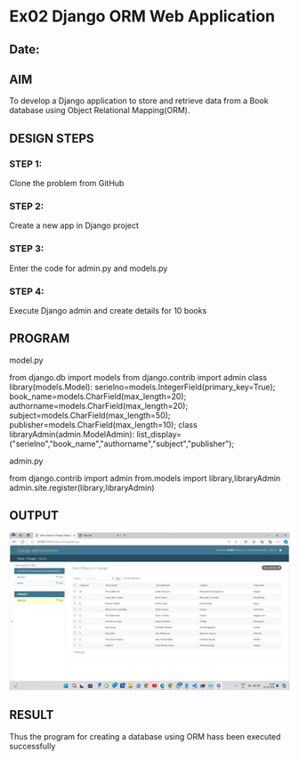 # Ex02 Django ORM Web Application
## Date: 

## AIM
To develop a Django application to store and retrieve data from a Book database using Object Relational Mapping(ORM).

## DESIGN STEPS

### STEP 1:
Clone the problem from GitHub

### STEP 2:
Create a new app in Django project

### STEP 3:
Enter the code for admin.py and models.py

### STEP 4:
Execute Django admin and create details for 10 books

## PROGRAM
model.py

from django.db import models
from django.contrib import admin
class library(models.Model):
      serielno=models.IntegerField(primary_key=True);
      book_name=models.CharField(max_length=20);
      authorname=models.CharField(max_length=20);
      subject=models.CharField(max_length=50);
      publisher=models.CharField(max_length=10);
class libraryAdmin(admin.ModelAdmin):
      list_display=("serielno","book_name","authorname","subject","publisher");

admin.py

from django.contrib import admin
from.models import library,libraryAdmin
admin.site.register(library,libraryAdmin)

## OUTPUT

![alt text](<Screenshot 2024-03-31 224816.png>)


## RESULT
Thus the program for creating a database using ORM hass been executed successfully
